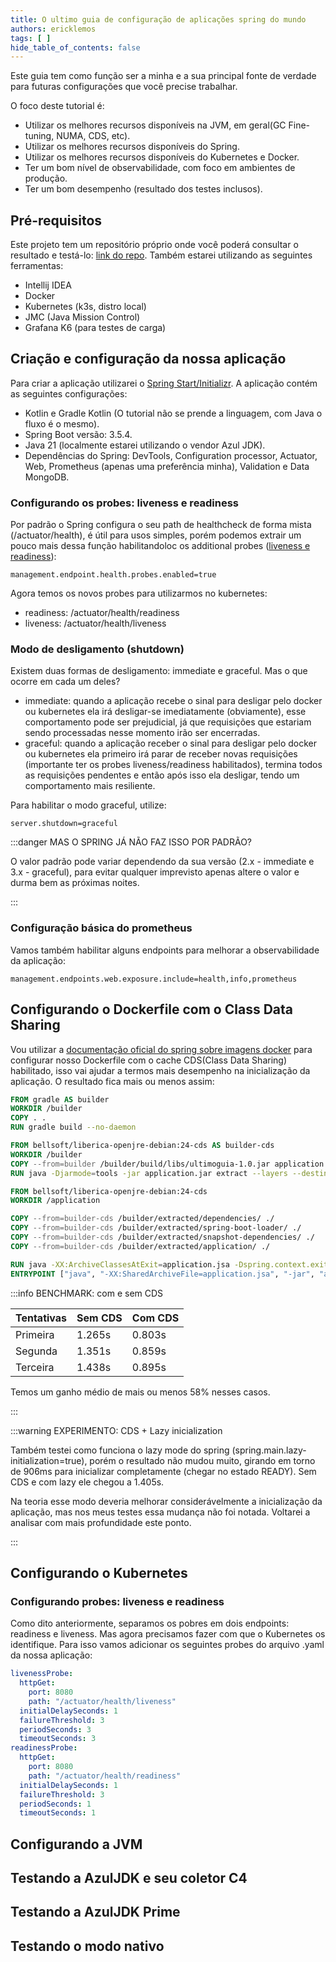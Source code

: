 ```yaml
---
title: O ultimo guia de configuração de aplicações spring do mundo
authors: ericklemos
tags: [ ]
hide_table_of_contents: false
---
```


Este guia tem como função ser a minha e a sua principal fonte de verdade para futuras configurações que você precise
trabalhar.

O foco deste tutorial é:

- Utilizar os melhores recursos disponíveis na JVM, em geral(GC Fine-tuning, NUMA, CDS, etc).
- Utilizar os melhores recursos disponíveis do Spring.
- Utilizar os melhores recursos disponíveis do Kubernetes e Docker.
- Ter um bom nível de observabilidade, com foco em ambientes de produção.
- Ter um bom desempenho (resultado dos testes inclusos).

<!-- truncate -->

## Pré-requisitos

Este projeto tem um repositório próprio onde você poderá consultar o resultado e
testá-lo: [link do repo](http://google.com).
Também estarei utilizando as seguintes ferramentas:

- Intellij IDEA
- Docker
- Kubernetes (k3s, distro local)
- JMC (Java Mission Control)
- Grafana K6 (para testes de carga)

## Criação e configuração da nossa aplicação

Para criar a aplicação utilizarei o [Spring Start/Initializr](https://start.spring.io/). A aplicação contém as seguintes
configurações:

- Kotlin e Gradle Kotlin (O tutorial não se prende a linguagem, com Java o fluxo é o mesmo).
- Spring Boot versão: 3.5.4.
- Java 21 (localmente estarei utilizando o vendor Azul JDK).
- Dependências do Spring: DevTools, Configuration processor, Actuator, Web, Prometheus (apenas uma preferência minha),
  Validation e Data MongoDB.

### Configurando os probes: liveness e readiness

Por padrão o Spring configura o seu path de healthcheck de forma mista (/actuator/health), é útil para usos simples,
porém podemos extrair um pouco mais dessa função habilitandoloc os additional
probes ([liveness e readiness](https://kubernetes.io/docs/tasks/configure-pod-container/configure-liveness-readiness-startup-probes/)):

```text
management.endpoint.health.probes.enabled=true
```

Agora temos os novos probes para utilizarmos no kubernetes:

- readiness: /actuator/health/readiness
- liveness: /actuator/health/liveness

### Modo de desligamento (shutdown)

Existem duas formas de desligamento: immediate e graceful. Mas o que ocorre em cada um deles?

- immediate: quando a aplicação recebe o sinal para desligar pelo docker ou kubernetes ela irá desligar-se imediatamente
  (obviamente), esse comportamento pode ser prejudicial, já que requisições que estariam sendo processadas nesse momento
  irão ser encerradas.
- graceful: quando a aplicação receber o sinal para desligar pelo docker ou kubernetes ela primeiro irá parar de receber
  novas requisições (importante ter os probes liveness/readiness habilitados), termina todos as requisições pendentes
  e então após isso ela desligar, tendo um comportamento mais resiliente.

Para habilitar o modo graceful, utilize:

```text
server.shutdown=graceful
```

:::danger MAS O SPRING JÁ NÃO FAZ ISSO POR PADRÃO?

O valor padrão pode variar dependendo da sua versão (2.x - immediate e 3.x - graceful), para evitar qualquer imprevisto
apenas altere o valor e durma bem as próximas noites.

:::

### Configuração básica do prometheus

Vamos também habilitar alguns endpoints para melhorar a observabilidade da aplicação:

```text
management.endpoints.web.exposure.include=health,info,prometheus
```

## Configurando o Dockerfile com o Class Data Sharing

Vou utilizar
a [documentação oficial do spring sobre imagens docker](https://docs.spring.io/spring-boot/reference/packaging/container-images/dockerfiles.html#packaging.container-images.dockerfiles.cds)
para configurar nosso Dockerfile com o cache CDS(Class
Data Sharing) habilitado, isso vai ajudar a termos mais desempenho na inicialização da aplicação. O resultado fica
mais ou menos assim:

```dockerfile
FROM gradle AS builder
WORKDIR /builder
COPY . .
RUN gradle build --no-daemon

FROM bellsoft/liberica-openjre-debian:24-cds AS builder-cds
WORKDIR /builder
COPY --from=builder /builder/build/libs/ultimoguia-1.0.jar application.jar
RUN java -Djarmode=tools -jar application.jar extract --layers --destination extracted

FROM bellsoft/liberica-openjre-debian:24-cds
WORKDIR /application

COPY --from=builder-cds /builder/extracted/dependencies/ ./
COPY --from=builder-cds /builder/extracted/spring-boot-loader/ ./
COPY --from=builder-cds /builder/extracted/snapshot-dependencies/ ./
COPY --from=builder-cds /builder/extracted/application/ ./

RUN java -XX:ArchiveClassesAtExit=application.jsa -Dspring.context.exit=onRefresh -jar application.jar
ENTRYPOINT ["java", "-XX:SharedArchiveFile=application.jsa", "-jar", "application.jar"]
```

:::info BENCHMARK: com e sem CDS

| Tentativas | Sem CDS | Com CDS |
|------------|---------|---------|
| Primeira   | 1.265s  | 0.803s  |
| Segunda    | 1.351s  | 0.859s  |
| Terceira   | 1.438s  | 0.895s  |

Temos um ganho médio de mais ou menos 58% nesses casos.

:::

:::warning EXPERIMENTO: CDS + Lazy inicialization 

Também testei como funciona o lazy mode do spring (spring.main.lazy-initialization=true), porém o resultado não mudou
muito, girando em torno de 906ms para inicializar completamente (chegar no estado READY). Sem CDS e com lazy ele chegou 
a 1.405s.

Na teoria esse modo deveria melhorar considerávelmente a inicialização da aplicação, mas nos meus testes essa mudança não
foi notada. Voltarei a analisar com mais profundidade este ponto.

:::

## Configurando o Kubernetes

### Configurando probes: liveness e readiness

Como dito anteriormente, separamos os pobres em dois endpoints: readiness e liveness. Mas agora precisamos fazer com que
o Kubernetes os identifique. Para isso vamos adicionar os seguintes probes do arquivo .yaml da nossa aplicação:
```yaml
livenessProbe:                                   
  httpGet:                                       
    port: 8080                                   
    path: "/actuator/health/liveness"            
  initialDelaySeconds: 1                         
  failureThreshold: 3                            
  periodSeconds: 3                               
  timeoutSeconds: 3                              
readinessProbe:                                  
  httpGet:                                       
    port: 8080                                   
    path: "/actuator/health/readiness"           
  initialDelaySeconds: 1                         
  failureThreshold: 3                            
  periodSeconds: 1                               
  timeoutSeconds: 1                              
```

## Configurando a JVM
## Testando a AzulJDK e seu coletor C4
## Testando a AzulJDK Prime
## Testando o modo nativo